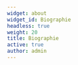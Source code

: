 ```yaml
---
widget: about
widget_id: Biographie
headless: true
weight: 20
title: Biographie
active: true
author: admin
---
```

